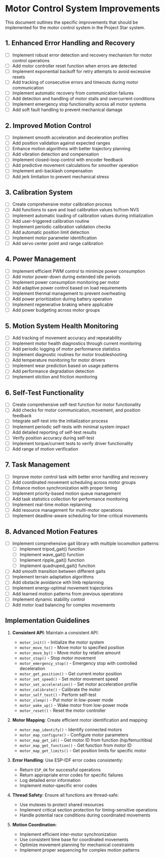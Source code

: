 # Motor Control System Improvements

This document outlines the specific improvements that should be implemented for the motor control system in the Project Star system.

## 1. Enhanced Error Handling and Recovery

- [ ] Implement robust error detection and recovery mechanism for motor control operations
- [ ] Add motor controller reset function when errors are detected
- [ ] Implement exponential backoff for retry attempts to avoid excessive resets
- [ ] Add tracking of consecutive errors and timeouts during motor communication
- [ ] Implement automatic recovery from communication failures
- [ ] Add detection and handling of motor stalls and overcurrent conditions
- [ ] Implement emergency stop functionality across all motor systems
- [ ] Add soft fault handling to prevent mechanical damage

## 2. Improved Motion Control

- [ ] Implement smooth acceleration and deceleration profiles
- [ ] Add position validation against expected ranges
- [ ] Enhance motion algorithms with better trajectory planning
- [ ] Add vibration detection and compensation
- [ ] Implement closed-loop control with encoder feedback
- [ ] Add predictive movement calculations for smoother operation
- [ ] Implement anti-backlash compensation
- [ ] Add jerk limitation to prevent mechanical stress

## 3. Calibration System

- [ ] Create comprehensive motor calibration process
- [ ] Add functions to save and load calibration values to/from NVS
- [ ] Implement automatic loading of calibration values during initialization
- [ ] Add user-triggered calibration routine
- [ ] Implement periodic calibration validation checks
- [ ] Add automatic position limit detection
- [ ] Implement motor parameter identification
- [ ] Add servo center point and range calibration

## 4. Power Management

- [ ] Implement efficient PWM control to minimize power consumption
- [ ] Add motor power-down during extended idle periods
- [ ] Implement power consumption monitoring per motor
- [ ] Add adaptive power control based on load requirements
- [ ] Implement thermal management to prevent overheating
- [ ] Add power prioritization during battery operation
- [ ] Implement regenerative braking where applicable
- [ ] Add power budgeting across motor groups

## 5. Motion System Health Monitoring

- [ ] Add tracking of movement accuracy and repeatability
- [ ] Implement motor health diagnostics through current monitoring
- [ ] Add periodic logging of motor performance statistics
- [ ] Implement diagnostic routines for motor troubleshooting
- [ ] Add temperature monitoring for motor drivers
- [ ] Implement wear prediction based on usage patterns
- [ ] Add performance degradation detection
- [ ] Implement stiction and friction monitoring

## 6. Self-Test Functionality

- [ ] Create comprehensive self-test function for motor functionality
- [ ] Add checks for motor communication, movement, and position feedback
- [ ] Integrate self-test into the initialization process
- [ ] Implement periodic self-tests with minimal system impact
- [ ] Add detailed reporting of self-test results
- [ ] Verify position accuracy during self-test
- [ ] Implement torque/current tests to verify driver functionality
- [ ] Add range of motion verification

## 7. Task Management

- [ ] Improve motor control task with better error handling and recovery
- [ ] Add coordinated movement scheduling across motor groups
- [ ] Enhance motion synchronization with proper timing
- [ ] Implement priority-based motion queue management
- [ ] Add task statistics collection for performance monitoring
- [ ] Implement real-time motion replanning
- [ ] Add resource management for multi-motor operations
- [ ] Implement deadline-aware scheduling for time-critical movements

## 8. Advanced Motion Features

- [ ] Implement comprehensive gait library with multiple locomotion patterns:
  - [ ] Implement tripod_gait() function
  - [ ] Implement wave_gait() function
  - [ ] Implement ripple_gait() function
  - [ ] Implement quadruped_gait() function
- [ ] Add smooth transition between different gaits
- [ ] Implement terrain adaptation algorithms
- [ ] Add obstacle avoidance with limb replanning
- [ ] Implement energy-optimal movement trajectories
- [ ] Add learned motion patterns from previous operations
- [ ] Implement dynamic stability control
- [ ] Add motor load balancing for complex movements

## Implementation Guidelines

1. **Consistent API**: Maintain a consistent API:
   - `motor_init()` - Initialize the motor system
   - `motor_move_to()` - Move motor to specified position
   - `motor_move_by()` - Move motor by relative amount
   - `motor_stop()` - Stop motor movement
   - `motor_emergency_stop()` - Emergency stop with controlled deceleration
   - `motor_get_position()` - Get current motor position
   - `motor_set_speed()` - Set motor movement speed
   - `motor_set_acceleration()` - Set motor acceleration profile
   - `motor_calibrate()` - Calibrate the motor
   - `motor_self_test()` - Perform self-test
   - `motor_sleep()` - Put motor in low-power mode
   - `motor_wake_up()` - Wake motor from low-power mode
   - `motor_reset()` - Reset the motor controller

2. **Motor Mapping**: Create efficient motor identification and mapping:
   - `motor_map_identify()` - Identify connected motors
   - `motor_map_configure()` - Configure motor parameters 
   - `motor_map_get_id()` - Get motor ID from function (hip/femur/tibia)
   - `motor_map_get_function()` - Get function from motor ID
   - `motor_map_get_limits()` - Get position limits for specific motor

3. **Error Handling**: Use ESP-IDF error codes consistently:
   - Return `ESP_OK` for successful operations
   - Return appropriate error codes for specific failures
   - Log detailed error information
   - Implement motor-specific error codes

4. **Thread Safety**: Ensure all functions are thread-safe:
   - Use mutexes to protect shared resources
   - Implement critical section protection for timing-sensitive operations
   - Handle potential race conditions during coordinated movements

5. **Motion Coordination**:
   - Implement efficient inter-motor synchronization
   - Use consistent time base for coordinated movements
   - Optimize movement planning for mechanical constraints
   - Implement proper sequencing for complex motion patterns 